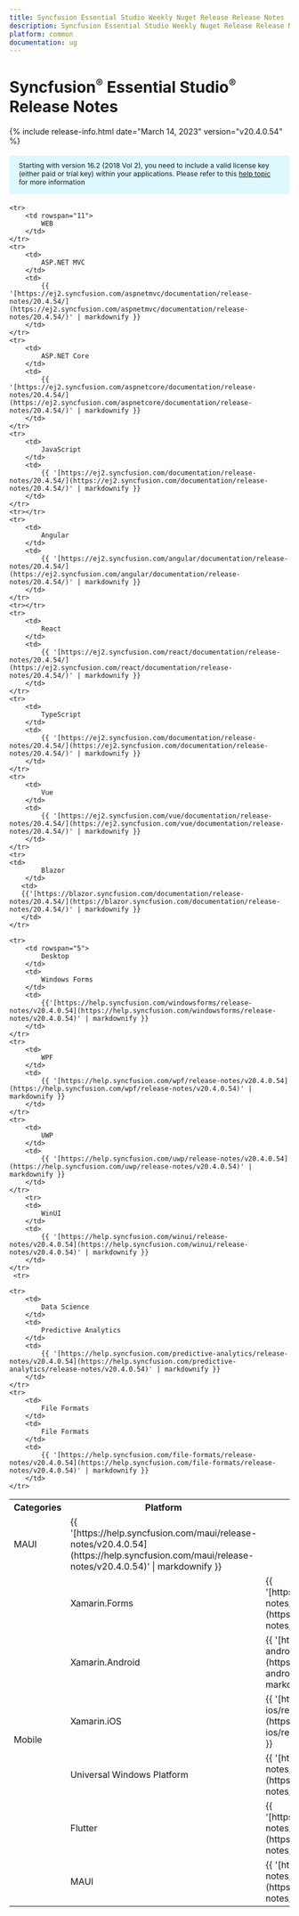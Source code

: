 ```yaml
---
title: Syncfusion Essential Studio Weekly Nuget Release Release Notes  
description: Syncfusion Essential Studio Weekly Nuget Release Release Notes  
platform: common
documentation: ug
---
```


# Syncfusion<sup style="font-size:70%">&reg;</sup>   Essential Studio<sup style="font-size:70%">&reg;</sup>  Release Notes  

{% include release-info.html date="March 14, 2023"   version="v20.4.0.54" %} 

<style>
#license {
    font-size: .88em!important;
margin-top: 1.5em;     margin-bottom: 1.5em;
    background-color: #def8ff;
    padding: 10px 17px 14px;
}
</style>

<div id="license">
Starting with version 16.2 (2018 Vol 2), you need to include a valid license key (either paid or trial key) within your applications. 
Please refer to this <a href="/common/essential-studio/licensing/license-key">help topic</a> for more information 
</div>


<table>
    <tr>
        <th>Categories</th>
        <th>Platform</th>
        <th>Release Notes</th>
    </tr>
	
    <tr>
        <td rowspan="11">
            WEB 
        </td>
    </tr>
    <tr>
        <td>
            ASP.NET MVC
        </td>
        <td>
            {{ '[https://ej2.syncfusion.com/aspnetmvc/documentation/release-notes/20.4.54/](https://ej2.syncfusion.com/aspnetmvc/documentation/release-notes/20.4.54/)' | markdownify }}
        </td>
    </tr>
    <tr>
        <td>
            ASP.NET Core
        </td>
        <td>
            {{ '[https://ej2.syncfusion.com/aspnetcore/documentation/release-notes/20.4.54/](https://ej2.syncfusion.com/aspnetcore/documentation/release-notes/20.4.54/)' | markdownify }}
        </td>
    </tr>
    <tr>
        <td>
            JavaScript
        </td>
        <td>
            {{ '[https://ej2.syncfusion.com/documentation/release-notes/20.4.54/](https://ej2.syncfusion.com/documentation/release-notes/20.4.54/)' | markdownify }}
        </td>
    </tr>
    <tr></tr>
    <tr>
        <td>
            Angular
        </td>
        <td>
            {{ '[https://ej2.syncfusion.com/angular/documentation/release-notes/20.4.54/](https://ej2.syncfusion.com/angular/documentation/release-notes/20.4.54/)' | markdownify }}
        </td>
    </tr>
    <tr></tr>
    <tr>
        <td>
            React
        </td>
        <td>
            {{ '[https://ej2.syncfusion.com/react/documentation/release-notes/20.4.54/](https://ej2.syncfusion.com/react/documentation/release-notes/20.4.54/)' | markdownify }}
        </td>
    </tr>
    <tr>
        <td>
            TypeScript
        </td>
        <td>
            {{ '[https://ej2.syncfusion.com/documentation/release-notes/20.4.54/](https://ej2.syncfusion.com/documentation/release-notes/20.4.54/)' | markdownify }}
        </td>
    </tr>
    <tr>
        <td>
            Vue
        </td>
        <td>
            {{ '[https://ej2.syncfusion.com/vue/documentation/release-notes/20.4.54/](https://ej2.syncfusion.com/vue/documentation/release-notes/20.4.54/)' | markdownify }}
        </td>
    </tr>
    <tr>
	<td>
            Blazor
        </td>
       <td>
	   {{'[https://blazor.syncfusion.com/documentation/release-notes/20.4.54/](https://blazor.syncfusion.com/documentation/release-notes/20.4.54/)' | markdownify }}
       </td>
	</tr>
	
    <tr>
        <td rowspan="5">
            Desktop
        </td>
        <td>
            Windows Forms
        </td>
        <td>
            {{'[https://help.syncfusion.com/windowsforms/release-notes/v20.4.0.54](https://help.syncfusion.com/windowsforms/release-notes/v20.4.0.54)' | markdownify }}
        </td>
    </tr>
    <tr>
        <td>
            WPF
        </td>
        <td>
            {{ '[https://help.syncfusion.com/wpf/release-notes/v20.4.0.54](https://help.syncfusion.com/wpf/release-notes/v20.4.0.54)' | markdownify }}
        </td>
    </tr>
    <tr>
        <td>
            UWP
        </td>
        <td>
            {{ '[https://help.syncfusion.com/uwp/release-notes/v20.4.0.54](https://help.syncfusion.com/uwp/release-notes/v20.4.0.54)' | markdownify }}
        </td>
    </tr>
	    <tr>
        <td>
            WinUI
        </td>
        <td>
            {{ '[https://help.syncfusion.com/winui/release-notes/v20.4.0.54](https://help.syncfusion.com/winui/release-notes/v20.4.0.54)' | markdownify }}
        </td>
    </tr>
	 <tr>
  <td>
            MAUI
        </td>
        <td>
            {{ '[https://help.syncfusion.com/maui/release-notes/v20.4.0.54](https://help.syncfusion.com/maui/release-notes/v20.4.0.54)' | markdownify }}
        </td>
    </tr>
    <tr>
        <td rowspan="6">
            Mobile
        </td>
        <td>
            Xamarin.Forms
        </td>
        <td>
            {{ '[https://help.syncfusion.com/xamarin/release-notes/v20.4.0.54](https://help.syncfusion.com/xamarin/release-notes/v20.4.0.54)' | markdownify }}
        </td>
    </tr>
    <tr>
        <td>
            Xamarin.Android
        </td>
        <td>
            {{ '[https://help.syncfusion.com/xamarin-android/release-notes/v20.4.0.54](https://help.syncfusion.com/xamarin-android/release-notes/v20.4.0.54)' | markdownify }}
        </td>
    </tr>
    <tr>
        <td>
            Xamarin.iOS
        </td>
        <td>
            {{ '[https://help.syncfusion.com/xamarin-ios/release-notes/v20.4.0.54](https://help.syncfusion.com/xamarin-ios/release-notes/v20.4.0.54)' | markdownify }}
        </td>
    </tr>
    <tr>
        <td>
            Universal Windows Platform
        </td>
        <td>
            {{ '[https://help.syncfusion.com/uwp/release-notes/v20.4.0.54](https://help.syncfusion.com/uwp/release-notes/v20.4.0.54)' | markdownify }}
        </td>
    </tr>
    <tr>
        <td>
            Flutter
        </td>
        <td>
            {{ '[https://help.syncfusion.com/flutter/release-notes/v20.4.0.54](https://help.syncfusion.com/flutter/release-notes/v20.4.0.54)' | markdownify }}
        </td>
    </tr>
 <tr>
  <td>
            MAUI
        </td>
        <td>
            {{ '[https://help.syncfusion.com/maui/release-notes/v20.4.0.54](https://help.syncfusion.com/maui/release-notes/v20.4.0.54)' | markdownify }}
        </td>
    </tr>
	
    <tr>
        <td>
            Data Science
        </td>
        <td>
            Predictive Analytics
        </td>
        <td>
            {{ '[https://help.syncfusion.com/predictive-analytics/release-notes/v20.4.0.54](https://help.syncfusion.com/predictive-analytics/release-notes/v20.4.0.54)' | markdownify }}
        </td>
    </tr>
    <tr>
        <td>
            File Formats
        </td>
        <td>
            File Formats
        </td>
        <td>
            {{ '[https://help.syncfusion.com/file-formats/release-notes/v20.4.0.54](https://help.syncfusion.com/file-formats/release-notes/v20.4.0.54)' | markdownify }}
        </td>
    </tr>
</table>